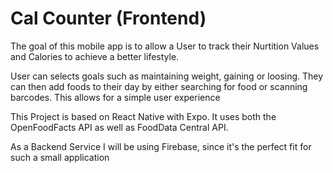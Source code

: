 # Cal Counter (Frontend)

The goal of this mobile app is to allow a User to track their Nurtition Values and Calories to achieve a better lifestyle.

User can selects goals such as maintaining weight, gaining or loosing. They can then add foods to their day by either searching for food or scanning barcodes. This allows for a simple user experience

This Project is based on React Native with Expo. It uses both the OpenFoodFacts API as well as FoodData Central API.

As a Backend Service I will be using Firebase, since it's the perfect fit for such a small application
